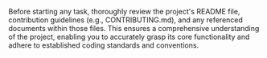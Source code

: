 <!--
SPDX-FileCopyrightText: 2025 Chen Linxuan <me@black-desk.cn>

SPDX-License-Identifier: MIT
-->

Before starting any task,
thoroughly review the project's README file,
contribution guidelines (e.g., CONTRIBUTING.md),
and any referenced documents within those files.
This ensures a comprehensive understanding of the project,
enabling you to accurately grasp its core functionality
and adhere to established coding standards and conventions.
